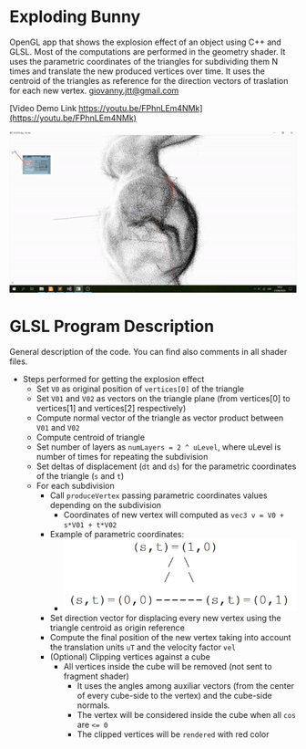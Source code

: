 # Exploding Bunny
OpenGL app that shows the explosion effect of an object using C++ and GLSL. Most of the computations are performed in the geometry shader. It uses the parametric coordinates of the triangles for subdividing them N times and translate the new produced vertices over time. It uses the centroid of the triangles as reference for the direction vectors of traslation for each new vertex. giovanny.jtt@gmail.com

[Video Demo Link https://youtu.be/FPhnLEm4NMk](https://youtu.be/FPhnLEm4NMk)

![Exploding Bunny Image](./images/exploding_bunny_gif.gif "Exploding Bunny Gif")

# GLSL Program Description

General description of the code. You can find also comments in all shader files.

* Steps performed for getting the explosion effect
    * Set `V0` as original position of `vertices[0]` of the triangle
    * Set `V01` and `V02` as vectors on the triangle plane (from vertices[0] to vertices[1] and vertices[2] respectively)
    * Compute normal vector of the triangle as vector product between `V01` and `V02`
    * Compute centroid of triangle
    * Set number of layers as `numLayers = 2 ^ uLevel`, where uLevel is number of times for repeating the subdivision
    * Set deltas of displacement (`dt` and `ds`) for the parametric coordinates of the triangle (`s` and `t`)
    * For each subdivision
        * Call `produceVertex` passing parametric coordinates values depending on the subdivision
            * Coordinates of new vertex will computed as `vec3 v = V0 + s*V01 + t*V02`
        * Example of parametric coordinates:
            * ![triangle_parametric_coordinates](./images/triangle_parametric_coordinates.PNG "triangle_parametric_coordinates")
        * Set direction vector for displacing every new vertex using the triangle centroid as origin reference
        * Compute the final position of the new vertex taking into account the translation units `uT` and the velocity factor `vel`
        * (Optional) Clipping vertices against a cube
            * All vertices inside the cube will be removed (not sent to fragment shader)
                * It uses the angles among auxiliar vectors (from the center of every cube-side to the vertex) and the cube-side normals.
                * The vertex will be considered inside the cube when all `cos` are `<= 0`
                * The clipped vertices will be `rendered` with red color
